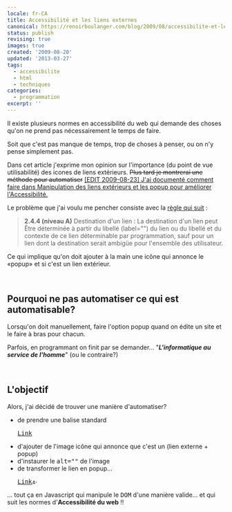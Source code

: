 ```yaml
---
locale: fr-CA
title: Accessibilité et les liens externes
canonical: https://renoirboulanger.com/blog/2009/08/accessibilite-et-les-liens-externes/
status: publish
revising: true
images: true
created: '2009-08-20'
updated: '2013-03-27'
tags:
  - accessibilite
  - html
  - techniques
categories:
  - programmation
excerpt: ''
---
```


<p>Il existe plusieurs normes en accessibilité du web qui demande des choses qu'on ne prend pas nécessairement le temps de faire.</p>

<p>Soit que c'est pas manque de temps, trop de choses à penser, ou on n'y pense simplement pas.</p>

<p>Dans cet article j'exprime mon opinion sur l'importance (du point de vue utilisabilité) des icones de liens extérieurs. <del>Plus tard je montrerai une méthode pour automatiser</del> <ins>[EDIT 2009-08-23] J'ai documenté comment faire dans <a href="http://renoirboulanger.com/blog/2009/08/manipulation-des-liens-exterieurs-et-les-popup-pour-ameliorer-laccessibilite">Manipulation des liens extérieurs et les popup pour améliorer l'Accessibilité</a>.</ins></p>

<!--more-->
<p>Le problème que j'ai voulu me pencher consiste avec la <a href="http://www.accessibiliteweb.org/bdc/directives/theme/comprehension#pc13_1">règle qui suit</a> :
<blockquote><strong>2.4.4 (niveau A)</strong>
Destination d'un lien :
La destination d'un lien peut Être déterminée à partir du libellé (label="") du lien ou du libellé et du contexte de ce lien déterminable par programmation, sauf pour un lien dont la destination serait ambigüe pour l'ensemble des utilisateur.</blockquote>
</p><p>Ce qui implique qu'on doit ajouter à la main une icône qui annonce le «popup» et si c'est un lien extérieur.</p>
<p>&nbsp;</p>

<h2>Pourquoi ne pas automatiser ce qui est automatisable?</h2>

<p>Lorsqu'on doit manuellement, faire l'option popup quand on édite un site et le faire à bras pour chacun.</p>

<p>Parfois, en programmant on finit par se demander...  "<em><strong>L'informatique au service de l'homme</strong></em>" (ou le contraire?)</p>
<p>&nbsp;</p>

<h2>L'objectif</h2>
<p>Alors, j'ai décidé de trouver une manière d'automatiser?</p>
<ul>
	<li>de prendre une balise standard
<pre lang="html"><a href="http://www.somesite.com/action/handler">Link</a></pre></li>
	<li>d'ajouter de l'image icône qui annonce que c'est un (lien externe + popup)</li>
	<li>d'instaurer le <tt>alt=""</tt> de l'image</li>
	<li>de transformer le lien en popup...
<pre lang="html"><a href="http://www.somesite.com/action/handler">Link<img src="/icons/external_link.png" alt="Avertissement: Ce lien ouvre dans une fenêtre externe car il ne fait pas partie du présent site" width="10" height="10" class="popuphreficon" /></a></pre></li>
</ul>
<p>... tout ça en Javascript qui manipule le <tt>DOM</tt> d'une manière valide... et qui suit les normes d'<strong>Accessibilité du web</strong> !!</p>